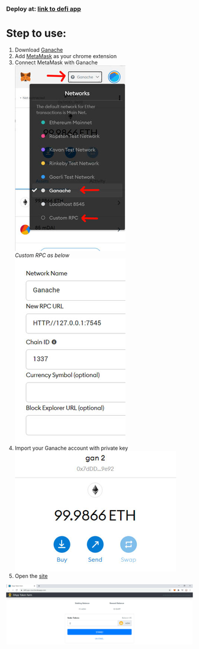 ### Deploy at: [link to defi app](https://defi-ppv-srun.herokuapp.com/)

# Step to use:
1. Download [Ganache](https://www.trufflesuite.com/ganache)
1. Add [MetaMask](https://chrome.google.com/webstore/detail/metamask/nkbihfbeogaeaoehlefnkodbefgpgknn) as your chrome extension
1. Connect MetaMask with Ganache
![connect ganache](/readme/1.jpg)<br/>
_Custom RPC as below_<br/>
![connect ganache custom](/readme/2.jpg)
1. Import your Ganache account with private key
![Ganache account](/readme/3.jpg)
1. Open the [site](https://defi-ppv-srun.herokuapp.com/)

![web app](/readme/4.jpg)